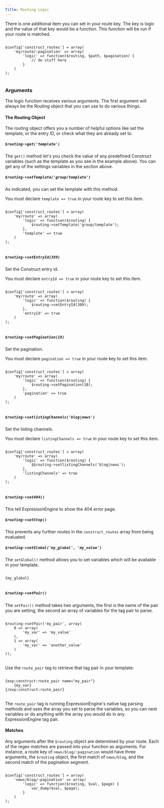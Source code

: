 ```yaml
---
Title: Routing Logic
---
```


There is one additional item you can set in your route key. The key is logic and the value of that key would be a function. This function will be run if your route is matched.

<div class="content-blocks__pre-wrapper content-blocks__pre-wrapper--example">
<pre class="content-blocks__pre content-blocks__pre--example  language-php">
<code class="content-blocks__code content-blocks__code--example  language-php">
$config['construct_routes'] = array(
	'my/route/:pagination' => array(
		'logic' => function($routing, $path, $pagination) {
			// do stuff here
		}
	)
);
</code>
</pre>
</div>

### Arguments

The logic function receives various arguments. The first argument will always be the Routing object that you can use to do various things.

#### The Routing Object

The routing object offers you a number of helpful options like set the template, or the entry ID, or check what they are already set to.

##### `$routing->get('template')`

The `get()` method let's you check the value of any predefined Construct variables (such as the template as you see in the example above). You can get any of the settings variables in the section above.

##### `$routing->setTemplate('group/template')`

As indicated, you can set the template with this method.

You must declare `template => true` in your route key to set this item.

<div class="content-blocks__pre-wrapper content-blocks__pre-wrapper--example">
<pre class="content-blocks__pre content-blocks__pre--example  language-php">
<code class="content-blocks__code content-blocks__code--example  language-php">
$config['construct_routes'] = array(
	'my/route' => array(
		'logic' => function($routing) {
			$routing->setTemplate('group/template');
		},
		'template' => true
	)
);
</code>
</pre>
</div>

##### `$routing->setEntryId(389)`

Set the Construct entry id.

You must declare `entryId => true` in your route key to set this item.

<div class="content-blocks__pre-wrapper content-blocks__pre-wrapper--example">
<pre class="content-blocks__pre content-blocks__pre--example  language-php">
<code class="content-blocks__code content-blocks__code--example  language-php">
$config['construct_routes'] = array(
	'my/route' => array(
		'logic' => function($routing) {
			$routing->setEntryId(389);
		},
		'entryId' => true
	)
);
</code>
</pre>
</div>

##### `$routing->setPagination(18)`

Set the pagination.

You must declare `pagination => true` in your route key to set this item.

<div class="content-blocks__pre-wrapper content-blocks__pre-wrapper--example">
<pre class="content-blocks__pre content-blocks__pre--example  language-php">
<code class="content-blocks__code content-blocks__code--example  language-php">
$config['construct_routes'] = array(
	'my/route' => array(
		'logic' => function($routing) {
			$routing->setPagination(18);
		},
		'pagination' => true
	)
);
</code>
</pre>
</div>

##### `$routing->setlistingChannels('blog|news')`

Set the listing channels.

You must declare `listingChannels => true` in your route key to set this item.

<div class="content-blocks__pre-wrapper content-blocks__pre-wrapper--example">
<pre class="content-blocks__pre content-blocks__pre--example  language-php">
<code class="content-blocks__code content-blocks__code--example  language-php">
$config['construct_routes'] = array(
	'my/route' => array(
		'logic' => function($routing) {
			$$routing->setlistingChannels('blog|news');
		},
		'listingChannels' => true
	)
);
</code>
</pre>
</div>

##### `$routing->set404()`

This tell ExpresisonEngine to show the 404 error page.

##### `$routing->setStop()`

This prevents any further routes in the `construct_routes` array from being evaluated.

##### `$routing->setGlobal('my_global', 'my_value')`

The `setGlobal()` method allows you to set variables which will be available in your template.

<div class="content-blocks__pre-wrapper content-blocks__pre-wrapper--example">
<pre class="content-blocks__pre content-blocks__pre--example  language-ee">
<code class="content-blocks__code content-blocks__code--example  language-ee">
{my_global}
</code>
</pre>
</div>

##### `$routing->setPair()`

The `setPair()` method takes two arguments, the first is the name of the pair you are setting, the second an array of variables for the tag pair to parse.

<div class="content-blocks__pre-wrapper content-blocks__pre-wrapper--example">
<pre class="content-blocks__pre content-blocks__pre--example  language-php">
<code class="content-blocks__code content-blocks__code--example  language-php">
$routing->setPair('my_pair', array(
	0 => array(
		'my_var' => 'my_value'
	),
	1 => array(
		'my_var' => 'another_value'
	)
));
</code>
</pre>
</div>

Use the `route_pair` tag to retrieve that tag pair in your template:

<div class="content-blocks__pre-wrapper content-blocks__pre-wrapper--example">
<pre class="content-blocks__pre content-blocks__pre--example  language-ee">
<code class="content-blocks__code content-blocks__code--example  language-ee">
{exp:construct:route_pair name="my_pair"}
	{my_var}
{/exp:construct:route_pair}
</code>
</pre>
</div>

The `route_pair` tag is running ExpressionEngine's native tag parsing methods and uses the array you set to parse the variables, so you can nest variables or do anything with the array you would do in any ExpressionEngine tag pair.

#### Matches

Any arguments after the `$routing` object are determined by your route. Each of the regex matches are passed into your function as arguments. For instance, a route key of `news/blog/:pagination` would have three arguments, the `$routing` object, the first match of `news/blog`, and the second match of the pagination segment.

<div class="content-blocks__pre-wrapper content-blocks__pre-wrapper--example">
<pre class="content-blocks__pre content-blocks__pre--example  language-php">
<code class="content-blocks__code content-blocks__code--example  language-php">
$config['construct_routes'] = array(
	'news/blog/:pagination' => array(
		'logic' => function($routing, $val, $page) {
			var_dump($val, $page);
		}
	)
);
</code>
</pre>
</div>
